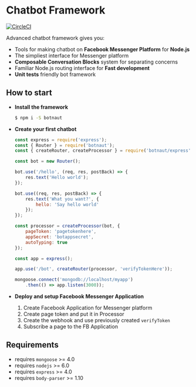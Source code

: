 # Chatbot Framework

[![CircleCI](https://circleci.com/gh/davidmenger/botnaut/tree/master.svg?style=svg)](https://circleci.com/gh/davidmenger/botnaut/tree/master)

Advanced chatbot framework gives you:

- Tools for making chatbot on **Facebook Messenger Platform** for **Node.js**
- The simpliest interface for Messenger platform
- **Composable Conversation Blocks** system for separating concerns
- Familiar Node.js routing interface for **Fast development**
- **Unit tests** friendly bot framework


## How to start

  - **Install the framework**

    ```bash
    $ npm i -S botnaut
    ```


  - **Create your first chatbot**

    ```javascript
    const express = require('express');
    const { Router } = require('botnaut');
    const { createRouter, createProcessor } = require('botnaut/express');

    const bot = new Router();

    bot.use('/hello', (req, res, postBack) => {
        res.text('Hello world');
    });

    bot.use((req, res, postBack) => {
        res.text('What you want?', {
            hello: 'Say hello world'
        });
    });

    const processor = createProcessor(bot, {
        pageToken: 'pagetokenhere',
        appSecret: 'botappsecret',
        autoTyping: true
    });

    const app = express();

    app.use('/bot', createRouter(processor, 'verifyTokenHere'));

    mongoose.connect('mongodb://localhost/myapp')
        .then(() => app.listen(3000));
    ```

  - **Deploy and setup Facebook Messenger Application**

    1. Create Facebook Application for Messenger platform
    2. Create page token and put it in Processor
    3. Create the webhook and use previously created `verifyToken`
    4. Subscribe a page to the FB Application

## Requirements

  - requires `mongoose` >= 4.0
  - requires `nodejs` >= 6.0
  - requires `express` >= 4.0
  - requires `body-parser` >= 1.10